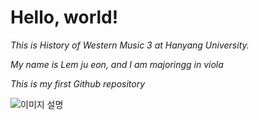 <heder>

# Hello, world!

_This is History of Western Music 3 at Hanyang University._

_My name is Lem ju eon, and I am majoringg in viola_

_This is my first  Github repository_

![이미지 설명](https://github.com/limjueon/hello-world/issues/2#issue-2927833875)
